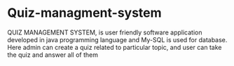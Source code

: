 # Quiz-managment-system
QUIZ MANAGEMENT SYSTEM, is user friendly software application  developed in java programming language and My-SQL is used for  database. Here admin can create a quiz related to particular topic, and user  can take the quiz and answer all of them 

